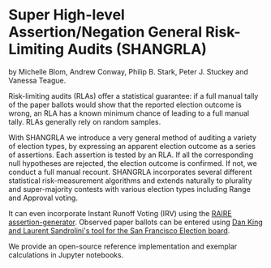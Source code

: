 # Super High-level  Assertion/Negation General Risk-Limiting Audits (SHANGRLA)

by Michelle Blom, Andrew Conway, Philip B. Stark, Peter J. Stuckey and Vanessa Teague. 

Risk-limiting audits (RLAs) offer a statistical guarantee: if a full manual tally of the paper ballots would show that the reported election outcome is wrong, an RLA has a known minimum chance of leading to a full manual tally.
RLAs generally rely on random samples.

With SHANGRLA we introduce a very general method of auditing a variety of election types, by expressing an apparent election outcome as a series of assertions.  Each assertion is tested by an RLA.  If all the corresponding null hypotheses are rejected, the election outcome is confirmed.  If not, we conduct a full manual recount.
SHANGRLA incorporates several different statistical risk-measurement algorithms and extends naturally to plurality and super-majority contests with various election types including Range and Approval voting.  

It can even incorporate Instant Runoff Voting (IRV) using the [RAIRE assertion-generator](https://github.com/michelleblom/audit-irv-cp).  Observed paper ballots can be entered using [Dan King and Laurent Sandrolini's tool for the San Francisco Election board](https://rla.vptech.io/home).

We provide an open-source reference implementation and exemplar calculations in Jupyter notebooks.


